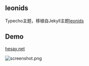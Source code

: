 ## leonids
Typecho主题，移植自Jekyll主题[leonids](https://github.com/renyuanz/leonids)

## Demo
[hesay.net](http://hesay.com)

![screenshot.png](https://ooo.0o0.ooo/2017/04/03/58e1b55a574e1.png)

